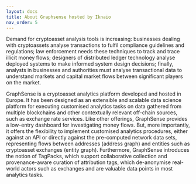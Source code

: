 ```yaml
---
layout: docs
title: About Graphsense hosted by Iknaio
nav_order: 5
---
```


<!-- {% include youtube.html id='W_83ya2t6Kk' %} -->

Demand for cryptoasset analysis tools is increasing: businesses dealing with cryptoassets analyse transactions to fulfil compliance guidelines and regulations; law enforcement needs these techniques to track and trace illicit money flows; designers of distributed ledger technology analyse deployed systems to make informed system design decisions; finally, analysts in businesses and authorities must analyse transactional data to understand markets and capital market flows between significant players on the market.

GraphSense is a cryptoasset analytics platform developed and hosted in Europe. It has been designed as an extensible and scalable data science platform for executing customised analytics tasks on data gathered from multiple blockchains and other contextually relevant off-chain sources, such as exchange rate services. Like other offerings, GraphSense provides a low-entry dashboard for investigating money flows. But, more importantly, it offers the flexibility to implement customised analytics procedures, either against an API or directly against the pre-computed network data sets, representing flows between addresses (address graph) and entities such as cryptoasset exchanges (entity graph). Furthermore,
GraphSense introduces the notion of TagPacks, which support collaborative collection and provenance-aware curation of attribution tags, which de-anonymise real-world actors such as exchanges and are valuable data points in most analytics tasks.

